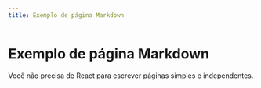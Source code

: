 ```yaml
---
title: Exemplo de página Markdown
---
```


# Exemplo de página Markdown

Você não precisa de React para escrever páginas simples e independentes.

